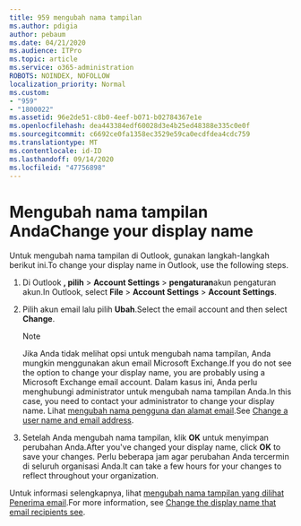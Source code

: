 ```yaml
---
title: 959 mengubah nama tampilan
ms.author: pdigia
author: pebaum
ms.date: 04/21/2020
ms.audience: ITPro
ms.topic: article
ms.service: o365-administration
ROBOTS: NOINDEX, NOFOLLOW
localization_priority: Normal
ms.custom:
- "959"
- "1800022"
ms.assetid: 96e2de51-c8b0-4eef-b071-b02784367e1e
ms.openlocfilehash: dea443384edf60028d3e4b25ed48388e335c0e0f
ms.sourcegitcommit: c6692ce0fa1358ec3529e59ca0ecdfdea4cdc759
ms.translationtype: MT
ms.contentlocale: id-ID
ms.lasthandoff: 09/14/2020
ms.locfileid: "47756898"
---
```

# <a name="change-your-display-name"></a><span data-ttu-id="1cfff-102">Mengubah nama tampilan Anda</span><span class="sxs-lookup"><span data-stu-id="1cfff-102">Change your display name</span></span>
  
<span data-ttu-id="1cfff-103">Untuk mengubah nama tampilan di Outlook, gunakan langkah-langkah berikut ini.</span><span class="sxs-lookup"><span data-stu-id="1cfff-103">To change your display name in Outlook, use the following steps.</span></span>
  
1. <span data-ttu-id="1cfff-104">Di Outlook **, pilih** \> **Account Settings** \> **pengaturan**akun pengaturan akun.</span><span class="sxs-lookup"><span data-stu-id="1cfff-104">In Outlook, select **File** \> **Account Settings** \> **Account Settings**.</span></span>

2. <span data-ttu-id="1cfff-105">Pilih akun email lalu pilih **Ubah**.</span><span class="sxs-lookup"><span data-stu-id="1cfff-105">Select the email account and then select **Change**.</span></span>

    > [!NOTE]
    > <span data-ttu-id="1cfff-106">Jika Anda tidak melihat opsi untuk mengubah nama tampilan, Anda mungkin menggunakan akun email Microsoft Exchange.</span><span class="sxs-lookup"><span data-stu-id="1cfff-106">If you do not see the option to change your display name, you are probably using a Microsoft Exchange email account.</span></span> <span data-ttu-id="1cfff-107">Dalam kasus ini, Anda perlu menghubungi administrator untuk mengubah nama tampilan Anda.</span><span class="sxs-lookup"><span data-stu-id="1cfff-107">In this case, you need to contact your administrator to change your display name.</span></span> <span data-ttu-id="1cfff-108">Lihat [mengubah nama pengguna dan alamat email](https://docs.microsoft.com/microsoft-365/admin/add-users/change-a-user-name-and-email-address).</span><span class="sxs-lookup"><span data-stu-id="1cfff-108">See [Change a user name and email address](https://docs.microsoft.com/microsoft-365/admin/add-users/change-a-user-name-and-email-address).</span></span>
  
3. <span data-ttu-id="1cfff-109">Setelah Anda mengubah nama tampilan, klik **OK** untuk menyimpan perubahan Anda.</span><span class="sxs-lookup"><span data-stu-id="1cfff-109">After you've changed your display name, click **OK** to save your changes.</span></span> <span data-ttu-id="1cfff-110">Perlu beberapa jam agar perubahan Anda tercermin di seluruh organisasi Anda.</span><span class="sxs-lookup"><span data-stu-id="1cfff-110">It can take a few hours for your changes to reflect throughout your organization.</span></span>

<span data-ttu-id="1cfff-111">Untuk informasi selengkapnya, lihat [mengubah nama tampilan yang dilihat Penerima email](https://support.office.com/article/2b53331a-ba2a-4803-88dc-ac9fe376c8a9.aspx).</span><span class="sxs-lookup"><span data-stu-id="1cfff-111">For more information, see [Change the display name that email recipients see](https://support.office.com/article/2b53331a-ba2a-4803-88dc-ac9fe376c8a9.aspx).</span></span>
  